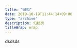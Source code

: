 ```yaml
---
title: "归档"
date: 2019-10-19T11:44:14+09:00
type: "archive"
description: 归档页
titleWrap: wrap
---
```



dsdsds